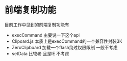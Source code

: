 # 前端复制功能
目前工作中见到的前端复制功能有
- execCommand 主要说一下这个api
- Clipoard.js 本质上是execCommand的一个兼容性封装3K
- ZeroClipboard 加载一个flash绕过权限限制 一般不考虑
- setData 比较老 且是IE 不考虑